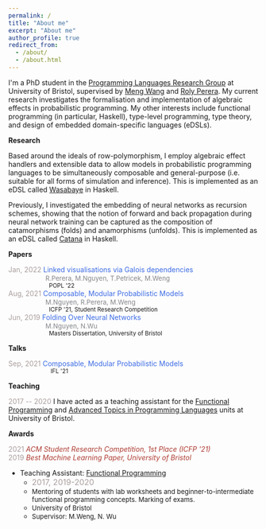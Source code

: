 ```yaml
---
permalink: /
title: "About me"
excerpt: "About me"
author_profile: true
redirect_from:
  - /about/
  - /about.html
---
```



I'm a PhD student in the [Programming Languages Research Group](https://bristolpl.github.io/) at University of Bristol, supervised by [Meng Wang](https://mengwangoxf.github.io/) and [Roly Perera](https://www.turing.ac.uk/people/researchers/roly-perera). My current research investigates the formalisation and implementation of algebraic effects in probabilistic programming. My other interests include functional programming (in particular, Haskell), type-level programming, type theory, and design of embedded domain-specific languages (eDSLs).

**Research**

Based around the ideals of row-polymorphism, I employ algebraic effect handlers and extensible data to allow models in probabilistic programming languages to be simultaneously composable and general-purpose (i.e. suitable for all forms of simulation and inference). This is implemented as an eDSL called [Wasabaye](https://github.com/min-nguyen/wasabaye) in Haskell.

Previously, I investigated the embedding of neural networks as recursion schemes, showing that the notion of forward and back propagation during neural network training can be captured as the composition of catamorphisms (folds) and anamorphisms (unfolds). This is implemented as an eDSL called [Catana](https://github.com/min-nguyen/catana) in Haskell.


**Papers**

<span style="color:#AA9E9D">Jan, 2022</span> <span style="color:#3C6BE4"> Linked visualisations via Galois dependencies </span><br/>
<span style="color:#85868B">                   <font size="2">R.Perera, M.Nguyen, T.Petricek, M.Weng </font> </span><br/>
<sup>                         POPL '22</sup><br/>
<span style="color:#AA9E9D">Aug, 2021</span> <span style="color:#3C6BE4"> Composable, Modular Probabilistic Models </span><br/>
<span style="color:#85868B">                   <font size="2">M.Nguyen, R.Perera, M.Weng </font> </span><br/>
<sup>                         ICFP '21, Student Research Competition</sup><br/>
<span style="color:#AA9E9D">Jun, 2019</span> <span style="color:#3C6BE4"> Folding Over Neural Networks</span><br/>
<span style="color:#85868B">                   <font size="2">M.Nguyen, N.Wu </font> </span><br/>
<sup>                         Masters Dissertation, University of Bristol</sup>

**Talks**

<span style="color:#AA9E9D">Sep, 2021</span> <span style="color:#3C6BE4"> Composable, Modular Probabilistic Models </span><br/>
<sup>                          IFL '21</sup><br/>

**Teaching**

<span style="color:#AA9E9D">2017 -- 2020</span> I have acted as a teaching assistant for the [Functional Programming](https://www.bris.ac.uk/unit-programme-catalogue/UnitDetails.jsa?unitCode=COMS10016) and [Advanced Topics in Programming Languages](https://www.bristol.ac.uk/unit-programme-catalogue/UnitDetails.jsa;jsessionid=523DFF5AD0E44080C9EBAD20F58B9DAE?ayrCode=20%2F21&unitCode=COMSM0066) units at University of Bristol.

**Awards**

<span style="color:#AA9E9D">2021</span> <span style="color:#AE3C33">_ACM Student Research Competition, 1st Place  (ICFP '21)_</span><br/>
<span style="color:#AA9E9D">2019</span>  <span style="color:#AE3C33">_Best Machine Learning Paper, University of Bristol_</span>


* Teaching Assistant: [Functional Programming](https://www.bris.ac.uk/unit-programme-catalogue/UnitDetails.jsa?unitCode=COMS10016)
    * <font size="3"><span style="color:#AA9E9D">2017, 2019-2020</span></font>
    * <font size="2">Mentoring of students with lab worksheets and beginner-to-intermediate functional programming concepts. Marking of exams.</font>
    * <font size="2">University of Bristol </font>
    * <font size="2">Supervisor: M.Weng, N. Wu </font>

